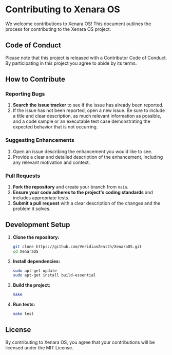 # Contributing to Xenara OS

We welcome contributions to Xenara OS! This document outlines the process for contributing to the Xenara OS project.

## Code of Conduct

Please note that this project is released with a Contributor Code of Conduct. By participating in this project you agree to abide by its terms.

## How to Contribute

### Reporting Bugs

1. **Search the issue tracker** to see if the issue has already been reported.
2. If the issue has not been reported, open a new issue. Be sure to include a title and clear description, as much relevant information as possible, and a code sample or an executable test case demonstrating the expected behavior that is not occurring.

### Suggesting Enhancements

1. Open an issue describing the enhancement you would like to see.
2. Provide a clear and detailed description of the enhancement, including any relevant motivation and context.

### Pull Requests

1. **Fork the repository** and create your branch from `main`.
2. **Ensure your code adheres to the project's coding standards** and includes appropriate tests.
3. **Submit a pull request** with a clear description of the changes and the problem it solves.

## Development Setup

1. **Clone the repository:**
   ```sh
   git clone https://github.com/VeridianZenith/XenaraOS.git
   cd XenaraOS
   ```

2. **Install dependencies:**
   ```sh
   sudo apt-get update
   sudo apt-get install build-essential
   ```

3. **Build the project:**
   ```sh
   make
   ```

4. **Run tests:**
   ```sh
   make test
   ```

## License

By contributing to Xenara OS, you agree that your contributions will be licensed under the MIT License.
